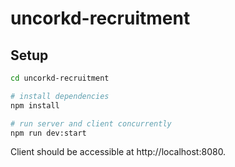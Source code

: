 # uncorkd-recruitment

## Setup

``` bash
cd uncorkd-recruitment

# install dependencies
npm install

# run server and client concurrently
npm run dev:start
```

Client should be accessible at http://localhost:8080.
